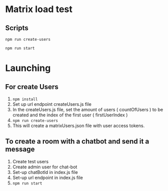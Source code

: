 # Matrix load test

## Scripts

`npm run create-users`

`npm run start`

# Launching

## For create Users

1. `npm install`
2. Set up url endpoint createUsers.js file
3. In the createUsers.js file, set the amount of users ( countOfUsers ) to be created and the index of the first user ( firstUserIndex )
4. `npm run create-users`
5. This will create a matrixUsers.json file with user access tokens.

## To create a room with a chatbot and send it a message

1. Create test users
2. Create admin user for chat-bot
3. Set-up chatBotId in index.js file
4. Set-up url endpoint in index.js file
5. `npm run start`
